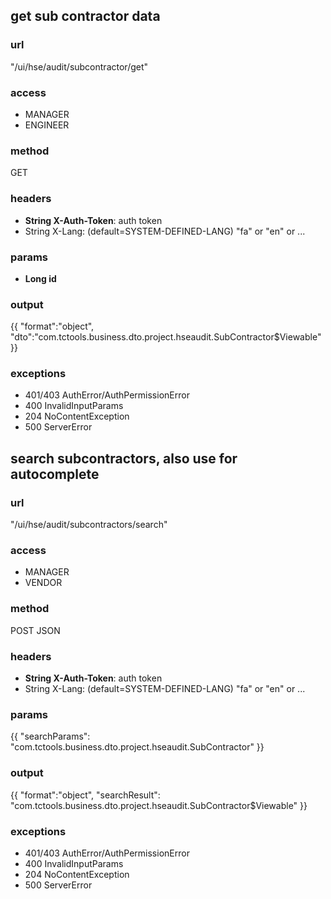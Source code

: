## get sub contractor data ##
### url ###
"/ui/hse/audit/subcontractor/get"
### access ###
* MANAGER
* ENGINEER
### method ###
GET
### headers ###
* **String X-Auth-Token**: auth token
* String X-Lang: (default=SYSTEM-DEFINED-LANG) "fa" or "en" or ...
### params ###
* **Long id**
### output ###
{{
"format":"object",
"dto":"com.tctools.business.dto.project.hseaudit.SubContractor$Viewable"
}}
### exceptions ###
* 401/403 AuthError/AuthPermissionError
* 400 InvalidInputParams
* 204 NoContentException
* 500 ServerError




## search subcontractors, also use for autocomplete ##
### url ###
"/ui/hse/audit/subcontractors/search"
### access ###
* MANAGER
* VENDOR
### method ###
POST JSON
### headers ###
* **String X-Auth-Token**: auth token
* String X-Lang: (default=SYSTEM-DEFINED-LANG) "fa" or "en" or ...
### params ###
{{
"searchParams": "com.tctools.business.dto.project.hseaudit.SubContractor"
}}
### output ###
{{
"format":"object",
"searchResult": "com.tctools.business.dto.project.hseaudit.SubContractor$Viewable"
}}
### exceptions ###
* 401/403 AuthError/AuthPermissionError
* 400 InvalidInputParams
* 204 NoContentException
* 500 ServerError

